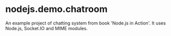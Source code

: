 nodejs.demo.chatroom
====================

An example project of chatting system from book 'Node.js in Action'. It uses Node.js, Socket.IO and MIME modules. 
